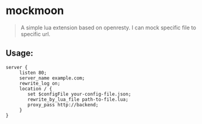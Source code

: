 mockmoon
=====
> A simple lua extension based on openresty. I can mock specific file to specific url.

## Usage:

```nginx
server {
     listen 80;
     server_name example.com;
     rewrite_log on;
     location / {
        set $configFile your-config-file.json;
        rewrite_by_lua_file path-to-file.lua;
        proxy_pass http://backend;
     }
}
```